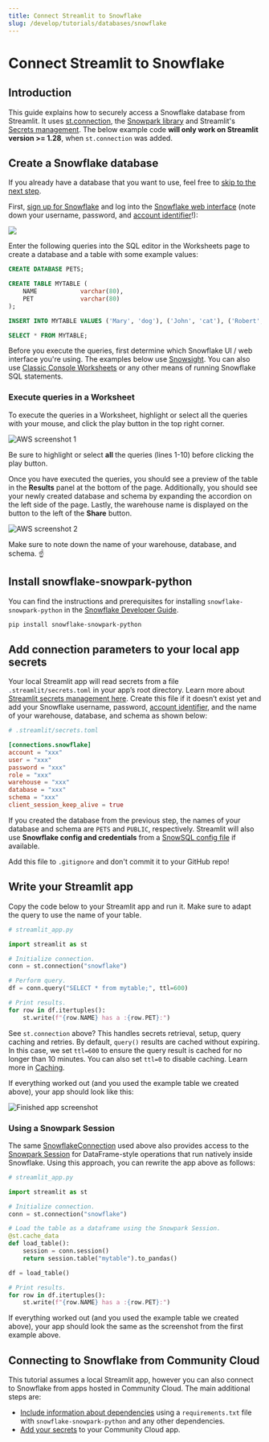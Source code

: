 ```yaml
---
title: Connect Streamlit to Snowflake
slug: /develop/tutorials/databases/snowflake
---
```


# Connect Streamlit to Snowflake

## Introduction

This guide explains how to securely access a Snowflake database from Streamlit. It uses [st.connection](/develop/api-reference/connections/st.connection), the [Snowpark library](https://docs.snowflake.com/en/developer-guide/snowpark/python/index) and Streamlit's [Secrets management](/develop/concepts/connections/secrets-management). The below example code **will only work on Streamlit version >= 1.28**, when `st.connection` was added.

## Create a Snowflake database

<Note>

If you already have a database that you want to use, feel free to [skip to the next step](#add-username-and-password-to-your-local-app-secrets).

</Note>

First, [sign up for Snowflake](https://signup.snowflake.com/) and log into the [Snowflake web interface](https://docs.snowflake.com/en/user-guide/connecting.html#logging-in-using-the-web-interface) (note down your username, password, and [account identifier](https://docs.snowflake.com/en/user-guide/admin-account-identifier.html)!):

![](/images/databases/snowflake-1.png)

Enter the following queries into the SQL editor in the Worksheets page to create a database and a table with some example values:

```sql
CREATE DATABASE PETS;

CREATE TABLE MYTABLE (
    NAME            varchar(80),
    PET             varchar(80)
);

INSERT INTO MYTABLE VALUES ('Mary', 'dog'), ('John', 'cat'), ('Robert', 'bird');

SELECT * FROM MYTABLE;
```

Before you execute the queries, first determine which Snowflake UI / web interface you're using. The examples below use [Snowsight](https://docs.snowflake.com/en/user-guide/ui-snowsight). You can also use [Classic Console Worksheets](https://docs.snowflake.com/en/user-guide/ui-worksheet) or any other means of running Snowflake SQL statements.

### Execute queries in a Worksheet

To execute the queries in a Worksheet, highlight or select all the queries with your mouse, and click the play button in the top right corner.

<Image alt="AWS screenshot 1" src="/images/databases/snowflake-4.png" />

<Important>

Be sure to highlight or select **all** the queries (lines 1-10) before clicking the play button.

</Important>

Once you have executed the queries, you should see a preview of the table in the **Results** panel at the bottom of the page. Additionally, you should see your newly created database and schema by expanding the accordion on the left side of the page. Lastly, the warehouse name is displayed on the button to the left of the **Share** button.

<Image alt="AWS screenshot 2" src="/images/databases/snowflake-5.png" />

Make sure to note down the name of your warehouse, database, and schema. ☝️

## Install snowflake-snowpark-python

You can find the instructions and prerequisites for installing `snowflake-snowpark-python` in the [Snowflake Developer Guide](https://docs.snowflake.com/en/developer-guide/snowpark/python/setup#installation-instructions).

```bash
pip install snowflake-snowpark-python
```

## Add connection parameters to your local app secrets

Your local Streamlit app will read secrets from a file `.streamlit/secrets.toml` in your app’s root directory. Learn more about [Streamlit secrets management here](/develop/concepts/connections/secrets-management). Create this file if it doesn’t exist yet and add your Snowflake username, password, [account identifier](https://docs.snowflake.com/en/user-guide/admin-account-identifier.html), and the name of your warehouse, database, and schema as shown below:

```toml
# .streamlit/secrets.toml

[connections.snowflake]
account = "xxx"
user = "xxx"
password = "xxx"
role = "xxx"
warehouse = "xxx"
database = "xxx"
schema = "xxx"
client_session_keep_alive = true
```

If you created the database from the previous step, the names of your database and schema are `PETS` and `PUBLIC`, respectively. Streamlit will also use **Snowflake config and credentials** from a [SnowSQL config file](https://docs.snowflake.com/en/user-guide/snowsql-config#snowsql-config-file) if available.

<Important>

Add this file to `.gitignore` and don't commit it to your GitHub repo!

</Important>

## Write your Streamlit app

Copy the code below to your Streamlit app and run it. Make sure to adapt the query to use the name of your table.

```python
# streamlit_app.py

import streamlit as st

# Initialize connection.
conn = st.connection("snowflake")

# Perform query.
df = conn.query("SELECT * from mytable;", ttl=600)

# Print results.
for row in df.itertuples():
    st.write(f"{row.NAME} has a :{row.PET}:")
```

See `st.connection` above? This handles secrets retrieval, setup, query caching and retries. By default, `query()` results are cached without expiring. In this case, we set `ttl=600` to ensure the query result is cached for no longer than 10 minutes. You can also set `ttl=0` to disable caching. Learn more in [Caching](/develop/concepts/execution-model/caching).

If everything worked out (and you used the example table we created above), your app should look like this:

![Finished app screenshot](/images/databases/snowflake-app.png)

### Using a Snowpark Session

The same [SnowflakeConnection](/develop/api-reference/connections/st.connections.snowflakeconnection) used above also provides access to the [Snowpark Session](https://docs.snowflake.com/en/developer-guide/snowpark/reference/python/session.html) for DataFrame-style operations that run natively inside Snowflake. Using this approach, you can rewrite the app above as follows:

```python
# streamlit_app.py

import streamlit as st

# Initialize connection.
conn = st.connection("snowflake")

# Load the table as a dataframe using the Snowpark Session.
@st.cache_data
def load_table():
    session = conn.session()
    return session.table("mytable").to_pandas()

df = load_table()

# Print results.
for row in df.itertuples():
    st.write(f"{row.NAME} has a :{row.PET}:")
```

If everything worked out (and you used the example table we created above), your app should look the same as the screenshot from the first example above.

## Connecting to Snowflake from Community Cloud

This tutorial assumes a local Streamlit app, however you can also connect to Snowflake from apps hosted in Community Cloud. The main additional steps are:

- [Include information about dependencies](/deploy/streamlit-community-cloud/deploy-your-app/app-dependencies) using a `requirements.txt` file with `snowflake-snowpark-python` and any other dependencies.
- [Add your secrets](/deploy/streamlit-community-cloud/deploy-your-app/secrets-management#deploy-an-app-and-set-up-secrets) to your Community Cloud app.
